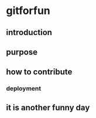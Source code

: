 # gitforfun

## introduction

## purpose

## how to contribute

### deployment

## it is another funny day